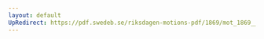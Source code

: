 ```yaml
---
layout: default
UpRedirect: https://pdf.swedeb.se/riksdagen-motions-pdf/1869/mot_1869__ak__00002/mot_1869__ak__00002_005.pdf
---
```

